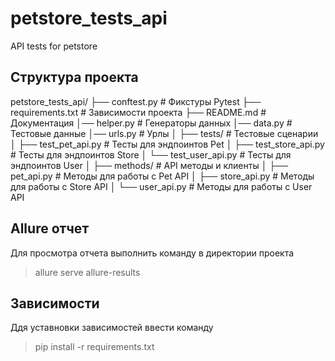 # petstore_tests_api
API tests for petstore

## Структура проекта
petstore_tests_api/
├── conftest.py # Фикстуры Pytest
├── requirements.txt # Зависимости проекта
├── README.md # Документация
│── helper.py # Генераторы данных
│── data.py # Тестовые данные
│── urls.py # Урлы 
│
├── tests/ # Тестовые сценарии
│ ├── test_pet_api.py # Тесты для эндпоинтов Pet
│ ├── test_store_api.py # Тесты для эндпоинтов Store
│ └── test_user_api.py # Тесты для эндпоинтов User
│
├── methods/ # API методы и клиенты
│ ├── pet_api.py # Методы для работы с Pet API
│ ├── store_api.py # Методы для работы с Store API
│ └── user_api.py # Методы для работы с User API

## Allure отчет
Для просмотра отчета выполнить команду в директории проекта
> allure serve allure-results

## Зависимости
Ддя уставновки зависимостей ввести команду
> pip install -r requirements.txt